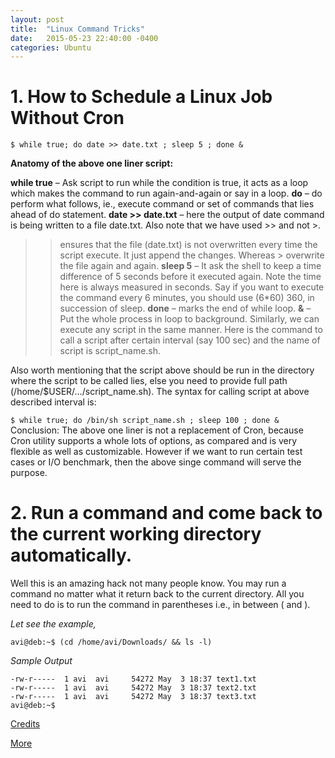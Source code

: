 ```yaml
---
layout: post
title:  "Linux Command Tricks"
date:   2015-05-23 22:40:00 -0400
categories: Ubuntu
---
```


# 1. How to Schedule a Linux Job Without Cron


`$ while true; do date >> date.txt ; sleep 5 ; done &`


**Anatomy of the above one liner script:**

**while true** – Ask script to run while the condition is true, it acts as a loop which makes the command to run again-and-again or say in a loop.
**do** – do perform what follows, ie., execute command or set of commands that lies ahead of do statement.
**date >> date.txt** – here the output of date command is being written to a file date.txt. Also note that we have used >> and not >.
>> ensures that the file (date.txt) is not overwritten every time the script execute. It just append the changes. Whereas > overwrite the file again and again.
**sleep 5** – It ask the shell to keep a time difference of 5 seconds before it executed again. Note the time here is always measured in seconds. Say if you want to execute the command every 6 minutes, you should use (6*60) 360, in succession of sleep.
**done** – marks the end of while loop.
**&** – Put the whole process in loop to background.
Similarly, we can execute any script in the same manner. Here is the command to call a script after certain interval (say 100 sec) and the name of script is script_name.sh.

Also worth mentioning that the script above should be run in the directory where the script to be called lies, else you need to provide full path (/home/$USER/…/script_name.sh). The syntax for calling script at above described interval is:

`$ while true; do /bin/sh script_name.sh ; sleep 100 ; done &`
Conclusion: The above one liner is not a replacement of Cron, because Cron utility supports a whole lots of options, as compared and is very flexible as well as customizable. However if we want to run certain test cases or I/O benchmark, then the above singe command will serve the purpose.

# 2. Run a command and come back to the current working directory automatically.

Well this is an amazing hack not many people know. You may run a command no matter what it return back to the current directory. All you need to do is to run the command in parentheses i.e., in between ( and ).

*Let see the example,*

`avi@deb:~$ (cd /home/avi/Downloads/ && ls -l)`

*Sample Output*

	-rw-r-----  1 avi  avi     54272 May  3 18:37 text1.txt
	-rw-r-----  1 avi  avi     54272 May  3 18:37 text2.txt
	-rw-r-----  1 avi  avi     54272 May  3 18:37 text3.txt
	avi@deb:~$


[Credits](http://www.tecmint.com/)

[More](http://www.tecmint.com/11-cron-scheduling-task-examples-in-linux/)